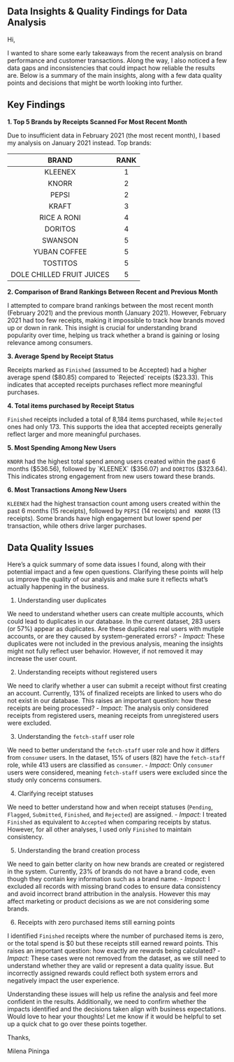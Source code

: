 ## **Data Insights & Quality Findings for Data Analysis**


Hi,

I wanted to share some early takeaways from the recent analysis on brand performance and customer transactions.
Along the way, I also noticed a few data gaps and inconsistencies that could impact how reliable the results are.
Below is a summary of the main insights, along with a few data quality points and decisions that might be worth looking into further.


## **Key Findings**

**1. Top 5 Brands by Receipts Scanned For Most Recent Month**

Due to insufficient data in February 2021 (the most recent month), I based my analysis on January 2021 instead.
Top brands:

|          BRAND            |    RANK   | 
|:-------------------------:|:---------:|
| KLEENEX                   |     1     |
| KNORR                     |     2     |
| PEPSI                     |     2     |
| KRAFT                     |     3     |
| RICE A RONI               |     4     |
| DORITOS                   |     4     |
| SWANSON                   |     5     |
| YUBAN COFFEE              |     5     |
| TOSTITOS                  |     5     |
| DOLE CHILLED FRUIT JUICES |     5     |


**2. Comparison of Brand Rankings Between Recent and Previous Month**

I attempted to compare brand rankings between the most recent month (February 2021) and the previous month (January 2021).
However, February 2021 had too few receipts, making it impossible to track how brands moved up or down in rank.
This insight is crucial for understanding brand popularity over time, helping us track whether a brand is gaining 
or losing relevance among consumers. 

**3. Average Spend by Receipt Status**

Receipts marked as `Finished` (assumed to be Accepted) had a higher average spend ($80.85) compared to `Rejected` receipts ($23.33).
This indicates that accepted receipts purchases reflect more meaningful purchases.

**4. Total items purchased by Receipt Status**

`Finished` receipts included a total of 8,184 items purchased, while `Rejected` ones had only 173.
This supports the idea that accepted receipts generally reflect larger and more meaningful purchases.

**5. Most Spending Among New Users**

`KNORR` had the highest total spend among users created within the past 6 months ($536.56), followed by `KLEENEX` ($356.07) and `DORITOS` ($323.64).
This indicates strong engagement from new users toward these brands.

**6. Most Transactions Among New Users**

`KLEENEX` had the highest transaction count among users created within the past 6 months (15 receipts), followed by `PEPSI` (14 receipts) and ` KNORR` (13 receipts).
Some brands have high engagement but lower spend per transaction, while others drive larger purchases.


## **Data Quality Issues**
Here’s a quick summary of some data issues I found, along with their potential impact and a few open questions. Clarifying these points will help us improve the quality of our analysis and make sure it reflects what’s actually happening in the business.


1. Understanding user duplicates

We need to understand whether users can create multiple accounts, which could lead to duplicates in our database.
In the current dataset, 283 users (or 57%) appear as duplicates. Are these duplicates real users with mutiple accounts,
or are they caused by system-generated errors?
    - *Impact:* These duplicates were not included in the previous analysis, meaning the insights might not fully reflect user behavior.
    However, if not removed it may increase the user count.

2. Understanding receipts without registered users

We need to clarify whether a user can submit a receipt without first creating an account.
Currently, 13% of finalized receipts are linked to users who do not exist in our database. This raises an important question: how these receipts are being processed? 
    - *Impact:* The analysis only considered receipts from registered users, meaning receipts from unregistered users were excluded.

3. Understanding the `fetch-staff` user role

We need to better understand the `fetch-staff` user role and how it differs from `consumer` users. 
In the dataset, 15% of users (82) have the `fetch-staff` role, while 413 users are classified as `consumer`.
    - *Impact:* Only `consumer` users were considered, meaning `fetch-staff` users were excluded since the study only concerns consumers.

4. Clarifying receipt statuses

We need to better understand how and when receipt statuses (`Pending`, `Flagged`, `Submitted`, `Finished`, and `Rejected`) are assigned.
    - *Impact:* I treated `Finished` as equivalent to `Accepted` when comparing receipts by status. However, for all other analyses, I used only `Finished` to maintain consistency.

5. Understanding the brand creation process

We need to gain better clarity on how new brands are created or registered in the system.
Currently, 23% of brands do not have a brand code, even though they contain key information such as a brand name. 
    - *Impact:* I excluded all records with missing brand codes to ensure data consistency and avoid incorrect brand attribution in the analysis. However this may affect marketing or product decisions as we are not considering some brands.

6. Receipts with zero purchased items still earning points

I identified `Finished` receipts where the number of purchased items is zero, or the total spend is $0 but these receipts still earned reward points. This raises an important question: how exactly are rewards being calculated?
    - *Impact:* These cases were not removed from the dataset, as we still need to understand whether they are valid or represent a data quality issue. But incorrectly assigned rewards could reflect both system errors and negatively impact the user experience.


Understanding these issues will help us refine the analysis and feel more confident in the results. 
Additionally, we need to confirm whether the impacts identified and the decisions taken align with business expectations.
Would love to hear your thoughts! Let me know if it would be helpful to set up a quick chat to go over these points together.

Thanks,

Milena Pininga
